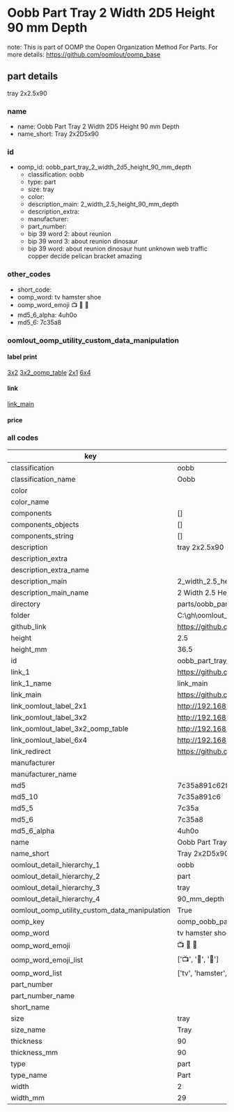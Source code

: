 # Oobb Part Tray 2 Width 2D5 Height 90 mm Depth  

note: This is part of OOMP the Oopen Organization Method For Parts. For more details: https://github.com/oomlout/oomp_base

##  part details
  



tray 2x2.5x90



### name
* name: Oobb Part Tray 2 Width 2D5 Height 90 mm Depth
* name_short: Tray 2x2D5x90 
### id
* oomp_id: oobb_part_tray_2_width_2d5_height_90_mm_depth
  * classification: oobb
  * type: part
  * size: tray
  * color: 
  * description_main: 2_width_2.5_height_90_mm_depth
  * description_extra: 
  * manufacturer: 
  * part_number: 
  * bip 39 word 2: about reunion
  * bip 39 word 3: about reunion dinosaur
  * bip 39 word: about reunion dinosaur hunt unknown web traffic copper decide pelican bracket amazing

### other_codes
* short_code: 
* oomp_word: tv hamster shoe
* oomp_word_emoji :tv: :hamster: :shoe:
* md5_6_alpha: 4uh0o
* md5_6: 7c35a8






### oomlout_oomp_utility_custom_data_manipulation
#### label print
[3x2](http://192.168.1.245:1112/?label=oomp%204uh0o)
[3x2_oomp_table](http://192.168.1.108:1112/?label=oomp%204uh0o)
[2x1](http://192.168.1.242:1112/?label=oomp%204uh0o)
[6x4](http://192.168.1.55:1112/?label=oomp%204uh0o)    

#### link

[link_main](https://github.com/oomlout/oomlout_oobb_version_4_generated_parts/tree/main/navigation_oomp/oobb/part/tray/2_width_2.5_height_90_mm_depth/part)                              

#### price







### all codes 
| key | value |  
| --- | --- |  
| classification | oobb |  
| classification_name | Oobb |  
| color |  |  
| color_name |  |  
| components | [] |  
| components_objects | [] |  
| components_string | [] |  
| description | tray 2x2.5x90 |  
| description_extra |  |  
| description_extra_name |  |  
| description_main | 2_width_2.5_height_90_mm_depth |  
| description_main_name | 2 Width 2.5 Height 90 mm Depth |  
| directory | parts/oobb_part_tray_2_width_2d5_height_90_mm_depth |  
| folder | C:\gh\oomlout_oobb_version_4_generated_parts\parts\oobb_part_tray_2_width_2d5_height_90_mm_depth |  
| github_link | https://github.com/oomlout/oomlout_oomp_part_src/tree/main/parts/oobb_part_tray_2_width_2d5_height_90_mm_depth |  
| height | 2.5 |  
| height_mm | 36.5 |  
| id | oobb_part_tray_2_width_2d5_height_90_mm_depth |  
| link_1 | https://github.com/oomlout/oomlout_oobb_version_4_generated_parts/tree/main/navigation_oomp/oobb/part/tray/2_width_2.5_height_90_mm_depth/part |  
| link_1_name | link_main |  
| link_main | https://github.com/oomlout/oomlout_oobb_version_4_generated_parts/tree/main/navigation_oomp/oobb/part/tray/2_width_2.5_height_90_mm_depth/part |  
| link_oomlout_label_2x1 | http://192.168.1.242:1112/?label=oomp%204uh0o |  
| link_oomlout_label_3x2 | http://192.168.1.245:1112/?label=oomp%204uh0o |  
| link_oomlout_label_3x2_oomp_table | http://192.168.1.108:1112/?label=oomp%204uh0o |  
| link_oomlout_label_6x4 | http://192.168.1.55:1112/?label=oomp%204uh0o |  
| link_redirect | https://github.com/oomlout/oomlout_oobb_version_4_generated_parts/tree/main/parts/oobb_tray_02_2d5_90 |  
| manufacturer |  |  
| manufacturer_name |  |  
| md5 | 7c35a891c62ffcdbe376f6f67cee1003 |  
| md5_10 | 7c35a891c6 |  
| md5_5 | 7c35a |  
| md5_6 | 7c35a8 |  
| md5_6_alpha | 4uh0o |  
| name | Oobb Part Tray 2 Width 2D5 Height 90 mm Depth |  
| name_short | Tray 2x2D5x90  |  
| oomlout_detail_hierarchy_1 | oobb |  
| oomlout_detail_hierarchy_2 | part |  
| oomlout_detail_hierarchy_3 | tray |  
| oomlout_detail_hierarchy_4 | 90_mm_depth |  
| oomlout_oomp_utility_custom_data_manipulation | True |  
| oomp_key | oomp_oobb_part_tray_2_width_2d5_height_90_mm_depth |  
| oomp_word | tv hamster shoe |  
| oomp_word_emoji | :tv: :hamster: :shoe: |  
| oomp_word_emoji_list | [':tv:', ':hamster:', ':shoe:'] |  
| oomp_word_list | ['tv', 'hamster', 'shoe'] |  
| part_number |  |  
| part_number_name |  |  
| short_name |  |  
| size | tray |  
| size_name | Tray |  
| thickness | 90 |  
| thickness_mm | 90 |  
| type | part |  
| type_name | Part |  
| width | 2 |  
| width_mm | 29 |  
